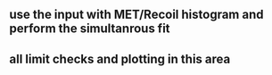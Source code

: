 ## use the input with MET/Recoil histogram and perform the simultanrous fit 
## all limit checks and plotting in this area 

